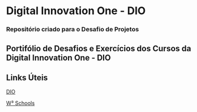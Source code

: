 # Digital Innovation One - DIO
  ### Repositório criado para o Desafio de Projetos

## Portifólio de Desafios e Exercícios dos Cursos da Digital Innovation One - DIO

## Links Úteis
[DIO](https://web.dio.me/)

[W³ Schools](https://www.w3schools.com/)
